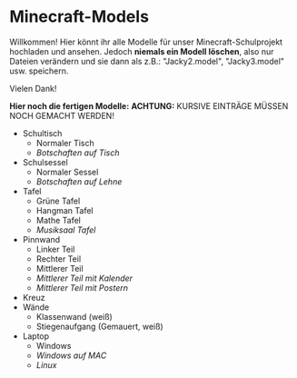 # Minecraft-Models

Willkommen!
Hier könnt ihr alle Modelle für unser Minecraft-Schulprojekt hochladen und ansehen.
Jedoch **niemals ein Modell löschen**, also nur Dateien verändern und sie dann als z.B.: "Jacky2.model", "Jacky3.model" usw. speichern.

Vielen Dank!

**Hier noch die fertigen Modelle:**         **ACHTUNG:** KURSIVE EINTRÄGE MÜSSEN NOCH GEMACHT WERDEN!   
- Schultisch
  - Normaler Tisch
  - *Botschaften auf Tisch*
- Schulsessel
  - Normaler Sessel
  - *Botschaften auf Lehne*
- Tafel
  - Grüne Tafel
  - Hangman Tafel
  - Mathe Tafel
  - *Musiksaal Tafel*
- Pinnwand
  - Linker Teil
  - Rechter Teil
  - Mittlerer Teil
  - *Mittlerer Teil mit Kalender*
  - *Mittlerer Teil mit Postern*
- Kreuz
- Wände
  - Klassenwand (weiß)
  - Stiegenaufgang (Gemauert, weiß)
- Laptop
  - Windows
  - *Windows auf MAC*
  - *Linux*
